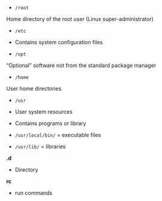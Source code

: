 * `/root`

Home directory of the root user (Linux super-administrator)

* `/etc`

* Contains system configuration files 

* `/opt`

“Optional” software not from the standard package manager

* `/home`

User home directories

* `/usr`

* User system resources
* Contains programs or library

* `/usr/local/bin/` = executable files
* `/usr/lib/` = libraries


**.d**
* Directory

**rc**
* run commands